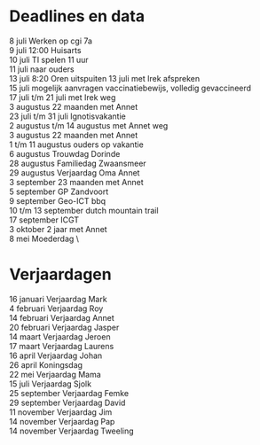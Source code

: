 # Deadlines en data
8 juli Werken op cgi 7a \
9 juli 12:00 Huisarts \
10 juli TI spelen 11 uur \
11 juli naar ouders \
13 juli 8:20 Oren uitspuiten
13 juli met Irek afspreken \
15 juli mogelijk aanvragen vaccinatiebewijs, volledig gevaccineerd \
17 juli t/m 21 juli met Irek weg \
3 augustus 22 maanden met Annet \
23 juli t/m 31 juli Ignotisvakantie \
2 augustus t/m 14 augustus met Annet weg \
3 augustus 22 maanden met Annet \
1 t/m 11 augustus ouders op vakantie \
6  augustus Trouwdag Dorinde \
28 augustus Familiedag Zwaansmeer \
29 augustus Verjaardag Oma Annet \
3 september 23 maanden met Annet \
5 september GP Zandvoort \
9 september Geo-ICT bbq \
10 t/m 13 september dutch mountain trail \
17 september ICGT \
3 oktober 2 jaar met Annet \
8 mei Moederdag \


# Verjaardagen
16 januari Verjaardag Mark \
4  februari Verjaardag Roy \
14 februari Verjaardag Annet \
20 februari Verjaardag Jasper \
14 maart Verjaardag Jeroen \
17 maart Verjaardag Laurens \
16 april Verjaardag Johan \
26 april Koningsdag \
22 mei Verjaardag Mama \
15 juli Verjaardag Sjolk \
25 september Verjaardag Femke \
29 september Verjaardag David \
11 november Verjaardag Jim \
14 november Verjaardag Pap \
14 november Verjaardag Tweeling
